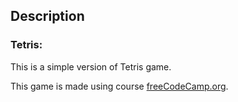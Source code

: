 ## Description

### Tetris:
This is a simple version of Tetris game.

This game is made using course [freeCodeCamp.org](https://www.freecodecamp.org/news/learn-javascript-by-creating-a-tetris-game/). 

